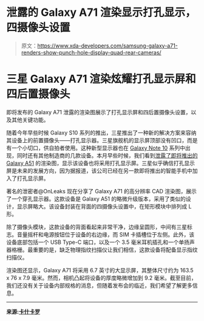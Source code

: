 # 泄露的 Galaxy A71 渲染显示打孔显示，四摄像头设置

> 原文：<https://www.xda-developers.com/samsung-galaxy-a71-renders-show-punch-hole-display-quad-rear-cameras/>

# 三星 Galaxy A71 渲染炫耀打孔显示屏和四后置摄像头

即将发布的 Galaxy A71 泄露的渲染图展示了打孔显示屏和四后置摄像头设置，以及其他关键功能。

随着今年早些时候 Galaxy S10 系列的推出，三星推出了一种新的解决方案来容纳其设备上的前置摄像头——打孔显示器。三星旗舰机的显示屏顶部没有凹口，而是有一个小切口，供自拍者使用。这种新型显示器也在 [Galaxy Note 10](https://www.xda-developers.com/samsung-galaxy-note-10-review/) 系列中出现，同时还有其他制造商的几款设备。本月早些时候，我们看到[泄露了即将推出的 Galaxy A51](https://www.xda-developers.com/samsung-galaxy-a51-renders-show-48mp-quad-rear-cameras-punch-hole-display/) 的渲染图，显示该设备也将采用打孔显示屏。三星似乎确信打孔显示屏是未来的发展方向，因为据报道，该公司已经在另一款即将推出的智能手机中加入了打孔显示屏。

著名的泄密者@OnLeaks 现在分享了 Galaxy A71 的高分辨率 CAD 渲染图，展示了一个穿孔显示器。这款设备是 Galaxy A51 的略微升级版本，采用了类似的设计，显示屏略大。该设备封装在背面的四摄像头设置中，在矩形模块中排列成 L 形。

除了摄像头模块，这款设备的背面看起来非常干净，边缘呈圆形，中间有三星标志。音量摇杆和电源按钮位于设备的右边缘，而 SIM 卡插槽位于左侧。此外，该设备底部包括一个 USB Type-C 端口，以及一个 3.5 毫米耳机插孔和一个单扬声器格栅。最重要的是，缺乏物理指纹扫描仪让我们相信，这款设备将配备显示指纹扫描仪。

渲染图还显示，Galaxy A71 将采用 6.7 英寸的大显示屏，其整体尺寸约为 163.5 x 76 x 7.9 毫米。然而，相机凸起将设备的厚度略微增加到 9.2 毫米。截至目前，我们还没有关于设备内部规格的消息，但随着发布会的临近，我们希望了解更多信息。

* * *

**来源:[卡什卡罗](https://cashkaro.com/blog/exclusive-samsung-galaxy-a71-images/114933)**